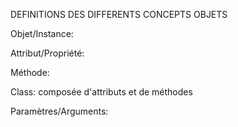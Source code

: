 DEFINITIONS DES DIFFERENTS CONCEPTS OBJETS

Objet/Instance:

Attribut/Propriété:  

Méthode: 

Class: composée d'attributs et de méthodes

Paramètres/Arguments: 

